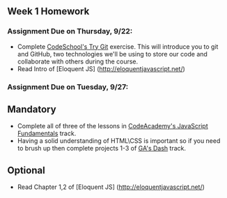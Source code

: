 ## Week 1 Homework

### Assignment Due on Thursday, 9/22:
* Complete [CodeSchool's Try Git](https://try.github.io/) exercise. This will introduce you to git and GitHub, two technologies we'll be using to store our code and collaborate with others during the course.
* Read Intro of [Eloquent JS] (http://eloquentjavascript.net/)

### Assignment Due on Tuesday, 9/27:
## Mandatory
* Complete all of three of the lessons in [CodeAcademy's JavaScript Fundamentals](https://www.codecademy.com/en/tracks/javascript-upgraded) track.
* Having a solid understanding of HTML\CSS is important so if you need to brush up then complete projects 1-3 of [GA's Dash](https://dash.generalassemb.ly/projects) track.
## Optional
* Read Chapter 1,2 of [Eloquent JS] (http://eloquentjavascript.net/)





